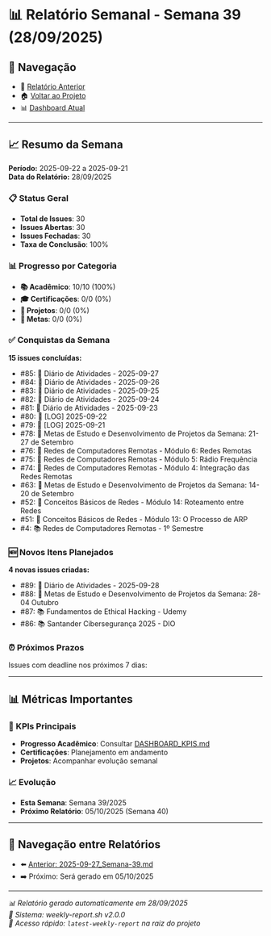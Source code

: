 # 📊 Relatório Semanal - Semana 39 (28/09/2025)

## 🔗 Navegação
- 📄 [Relatório Anterior](./2025-09-27_Semana-39.md)
- 🏠 [Voltar ao Projeto](../../README.md)
- 📊 [Dashboard Atual](../../DASHBOARD_KPIS.md)

---

## 📈 Resumo da Semana
**Período:** 2025-09-22 a 2025-09-21  
**Data do Relatório:** 28/09/2025

### 📋 Status Geral
- **Total de Issues**: 30
- **Issues Abertas**: 30  
- **Issues Fechadas**: 30
- **Taxa de Conclusão**: 100%

### 📊 Progresso por Categoria
- **📚 Acadêmico**: 10/10 (100%)
- **🎓 Certificações**: 0/0 (0%)
- **🚀 Projetos**: 0/0 (0%)
- **🎯 Metas**: 0/0 (0%)

### ✅ Conquistas da Semana
**15 issues concluídas:**
- #85: 📝 Diário de Atividades - 2025-09-27
- #84: 📝 Diário de Atividades - 2025-09-26
- #83: 📝 Diário de Atividades - 2025-09-25
- #82: 📝 Diário de Atividades - 2025-09-24
- #81: 📝 Diário de Atividades - 2025-09-23
- #80: 📝 [LOG] 2025-09-22
- #79: 📝 [LOG] 2025-09-21
- #78: 🎯 Metas de Estudo e Desenvolvimento de Projetos da Semana: 21-27 de Setembro
- #76: 📖 Redes de Computadores Remotas - Módulo 6: Redes Remotas
- #75: 📖 Redes de Computadores Remotas - Módulo 5: Rádio Frequência
- #74: 📖 Redes de Computadores Remotas - Módulo 4: Integração das Redes Remotas
- #63: 🎯 Metas de Estudo e Desenvolvimento de Projetos da Semana: 14-20 de Setembro
- #52: 📖 Conceitos Básicos de Redes - Módulo 14: Roteamento entre Redes
- #51: 📖 Conceitos Básicos de Redes - Módulo 13: O Processo de ARP
- #4: 📚 Redes de Computadores Remotas - 1º Semestre

### 🆕 Novos Itens Planejados
**4 novas issues criadas:**
- #89: 📝 Diário de Atividades - 2025-09-28
- #88: 🎯 Metas de Estudo e Desenvolvimento de Projetos da Semana: 28-04 Outubro
- #87: 📚 Fundamentos de Ethical Hacking - Udemy
- #86: 📚 Santander Cibersegurança 2025 - DIO

### ⏰ Próximos Prazos
Issues com deadline nos próximos 7 dias:

---

## 📊 Métricas Importantes

### 🎯 KPIs Principais
- **Progresso Acadêmico**: Consultar [DASHBOARD_KPIS.md](../../DASHBOARD_KPIS.md)
- **Certificações**: Planejamento em andamento
- **Projetos**: Acompanhar evolução semanal

### 📈 Evolução
- **Esta Semana**: Semana 39/2025
- **Próximo Relatório**: 05/10/2025 (Semana 40)

---

## 🔄 Navegação entre Relatórios
- ⬅️ [Anterior: 2025-09-27_Semana-39.md](./2025-09-27_Semana-39.md)
- ➡️ Próximo: Será gerado em 05/10/2025

---

*📊 Relatório gerado automaticamente em 28/09/2025*  
*🤖 Sistema: weekly-report.sh v2.0.0*  
*🔗 Acesso rápido: `latest-weekly-report` na raiz do projeto*

